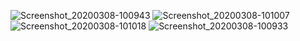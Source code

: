 


![Screenshot_20200308-100943](https://user-images.githubusercontent.com/43111810/76159945-f9272d80-6125-11ea-9f00-6f77190a8e93.png)
![Screenshot_20200308-101007](https://user-images.githubusercontent.com/43111810/76159946-fb898780-6125-11ea-96b3-00a0f18fec45.png)
![Screenshot_20200308-101018](https://user-images.githubusercontent.com/43111810/76159947-fb898780-6125-11ea-9f03-3524a7921581.png)
![Screenshot_20200308-100933](https://user-images.githubusercontent.com/43111810/76159948-fc221e00-6125-11ea-844c-06aa78b311b0.png)










